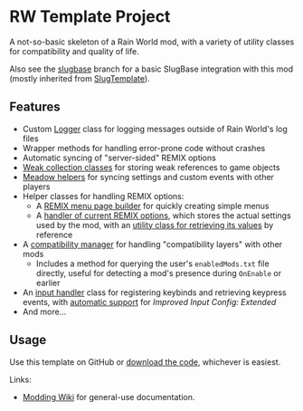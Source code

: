 # RW Template Project

A not-so-basic skeleton of a Rain World mod, with a variety of utility classes for compatibility and quality of life.

Also see the [slugbase](https://github.com/AydenTFoxx/ModTemplate/tree/slugbase) branch for a basic SlugBase integration with this mod (mostly inherited from [SlugTemplate](https://github.com/SlimeCubed/SlugTemplate)).

## Features

- Custom [Logger](src/Logger.cs) class for logging messages outside of Rain World's log files
- Wrapper methods for handling error-prone code without crashes
- Automatic syncing of "server-sided" REMIX options
- [Weak collection classes](src/Utils/Generics) for storing weak references to game objects
- [Meadow helpers](src/Utils/Meadow) for syncing settings and custom events with other players
- Helper classes for handling REMIX options:
  - A [REMIX menu page builder](src/Utils/Options/OptionBuilder.cs) for quickly creating simple menus
  - A [handler of current REMIX options](src/Utils/Options/OptionBuilder.cs), which stores the actual settings used by the mod, with an [utility class for retrieving its values](src/Utils/Options/OptionUtils.cs) by reference
- A [compatibility manager](src/Utils/CompatibilityManager.cs) for handling "compatibility layers" with other mods
  - Includes a method for querying the user's `enabledMods.txt` file directly, useful for detecting a mod's presence during `OnEnable` or earlier
- An [input handler](src/Utils/InputHandler.cs) class for registering keybinds and retrieving keypress events, with [automatic support](src/Utils/InputHandler.cs) for *Improved Input Config: Extended*
- And more...

## Usage

Use this template on GitHub or [download the code](https://github.com/AydenTFoxx/Martyr/archive/refs/heads/master.zip), whichever is easiest.

Links:

- [Modding Wiki](https://rainworldmodding.miraheze.org/wiki/Main_Page) for general-use documentation.
